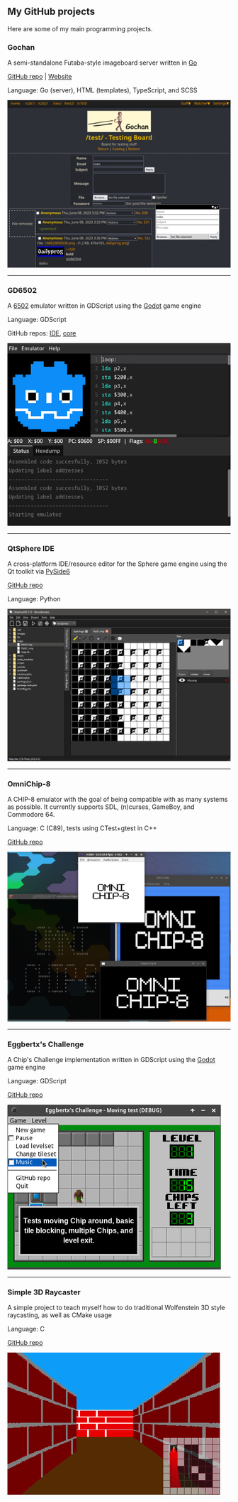 ## My GitHub projects
Here are some of my main programming projects.

### Gochan

A semi-standalone Futaba-style imageboard server written in [Go](https://golang.org)

[GitHub repo](https://github.com/gochan-org/gochan) | [Website](https://gochan.org)

Language: Go (server), HTML (templates), TypeScript, and SCSS

![Board page screenshot](gochan-thread.png)

___
### GD6502

A [6502](https://en.wikipedia.org/wiki/MOS_Technology_6502) emulator written in GDScript using the [Godot](https://godotengine.org/) game engine

Language: GDScript

GitHub repos: [IDE](https://github.com/Eggbertx/GD6502-IDE), [core](https://github.com/Eggbertx/GD6502)

![GD6502 IDE screenshot](./gd6502.png)

___
### QtSphere IDE

A cross-platform IDE/resource editor for the Sphere game engine using the Qt toolkit via [PySide6](https://doc.qt.io/qtforpython-6/)

[GitHub repo](https://github.com/eggbertx/QtSphere-IDE)

Language: Python

![Map editor screenshot](qtsphere-map.png)

___
### OmniChip-8

A CHIP-8 emulator with the goal of being compatible with as many systems as possible. It currently supports SDL, (n)curses, GameBoy, and Commodore 64.

Language: C (C89), tests using CTest+gtest in C++

[GitHub repo](https://github.com/eggbertx/OmniChip8)

![OmniChip-8 running my simple test project](omnichip8.png)

___
### Eggbertx's Challenge

A Chip's Challenge implementation written in GDScript using the [Godot](https://godotengine.org/) game engine

Language: GDScript

[GitHub repo](https://github.com/Eggbertx/Eggbertxs-Challenge)

![Eggbertx's Challenge screenshot](eggbertxs-challenge.png)

___
### Simple 3D Raycaster

A simple project to teach myself how to do traditional Wolfenstein 3D style raycasting, as well as CMake usage

Language: C

[GitHub repo](https://github.com/Eggbertx/simple-3d-raycaster)

![Demonstration of s3d in a simple maze](simple3draycaster.gif)
